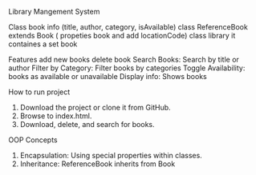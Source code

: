Library Mangement System

Class book info (title, author, category, isAvailable)
class ReferenceBook extends Book ( propeties book and add locationCode)
class library it containes a set book

Features
add new books 
delete book 
Search Books: Search by title or author
Filter by Category: Filter books by categories
Toggle Availability:  books as available or unavailable
Display info: Shows books

How to run project
1. Download the project or clone it from GitHub.
2. Browse to index.html. 
3. Download, delete, and search for books.

OOP Concepts
1. Encapsulation: Using special properties within classes.
2. Inheritance: ReferenceBook inherits from Book